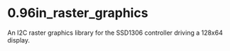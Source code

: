 # 0.96in_raster_graphics
An I2C raster graphics library for the SSD1306 controller driving a 128x64 display.

